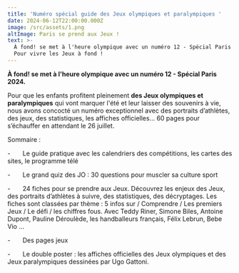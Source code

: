 ```yaml
---
title: 'Numéro spécial guide des Jeux olympiques et paralympiques '
date: 2024-06-12T22:00:00.000Z
image: /src/assets/1.png
altImage: Paris se prend aux Jeux !
text: >-
  À fond! se met à l'heure olympique avec un numéro 12 - Spécial Paris 2024.
  Pour vivre les Jeux à fond !
---
```


**À fond! se met à l'heure olympique avec un numéro 12 - Spécial Paris 2024.**

Pour que les enfants profitent pleinement **des Jeux olympiques et paralympiques** qui vont marquer l'été et leur laisser des souvenirs à vie, nous avons concocté un numéro exceptionnel avec des portraits d’athlètes, des jeux, des statistiques, les affiches officielles... 60 pages pour s’échauffer en attendant le 26 juillet.

Sommaire :

-       Le guide pratique avec les calendriers des compétitions, les cartes des sites, le programme télé 

-       Le grand quiz des JO : 30 questions pour muscler sa culture sport

-       24 fiches pour se prendre aux Jeux. Découvrez les enjeux des Jeux, des portraits d’athlètes à suivre, des statistiques, des décryptages. Les fiches sont classées par thème : 5 infos sur / Comprendre / Les premiers Jeux / Le défi / les chiffres fous. Avec Teddy Riner, Simone Biles, Antoine Dupont, Pauline Déroulède, les handballeurs français, Félix Lebrun, Bebe Vio …

-       Des pages jeux

-       Le double poster : les affiches officielles des Jeux olympiques et des Jeux paralympiques dessinées par Ugo Gattoni.
